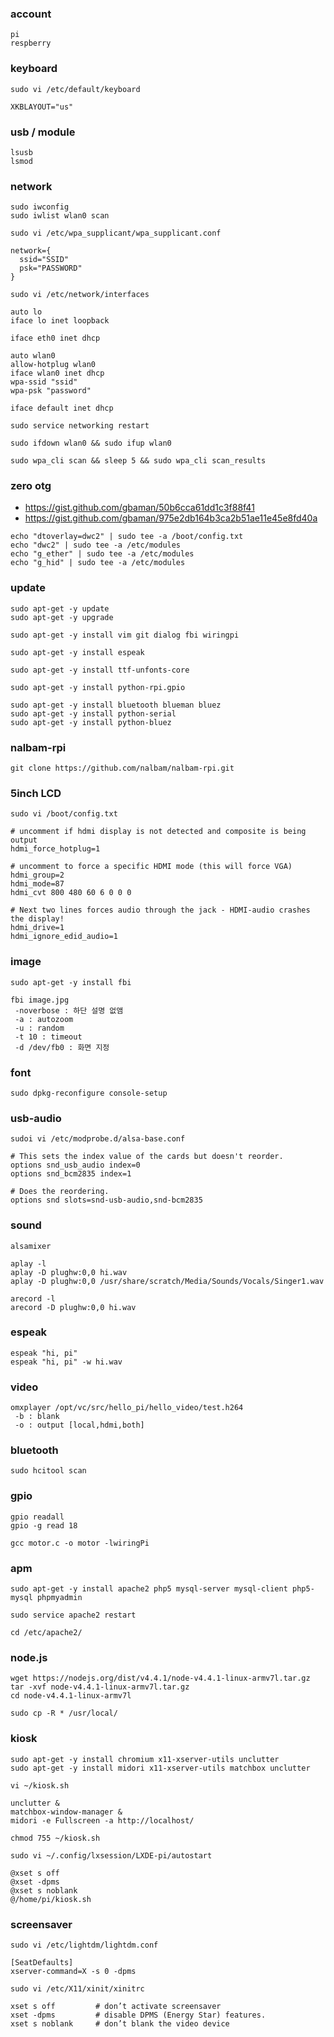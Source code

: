 ### account
```
pi
respberry
```

### keyboard
```
sudo vi /etc/default/keyboard

XKBLAYOUT="us"
```

### usb / module
```
lsusb
lsmod
```

### network
```
sudo iwconfig
sudo iwlist wlan0 scan
```
```
sudo vi /etc/wpa_supplicant/wpa_supplicant.conf

network={
  ssid="SSID"
  psk="PASSWORD"
}
```
```
sudo vi /etc/network/interfaces

auto lo
iface lo inet loopback

iface eth0 inet dhcp

auto wlan0
allow-hotplug wlan0
iface wlan0 inet dhcp
wpa-ssid "ssid"
wpa-psk "password"

iface default inet dhcp
```
```
sudo service networking restart

sudo ifdown wlan0 && sudo ifup wlan0

sudo wpa_cli scan && sleep 5 && sudo wpa_cli scan_results
```

### zero otg
 * https://gist.github.com/gbaman/50b6cca61dd1c3f88f41
 * https://gist.github.com/gbaman/975e2db164b3ca2b51ae11e45e8fd40a
```
echo "dtoverlay=dwc2" | sudo tee -a /boot/config.txt
echo "dwc2" | sudo tee -a /etc/modules
echo "g_ether" | sudo tee -a /etc/modules
echo "g_hid" | sudo tee -a /etc/modules
```

### update
```
sudo apt-get -y update
sudo apt-get -y upgrade

sudo apt-get -y install vim git dialog fbi wiringpi

sudo apt-get -y install espeak

sudo apt-get -y install ttf-unfonts-core

sudo apt-get -y install python-rpi.gpio

sudo apt-get -y install bluetooth blueman bluez
sudo apt-get -y install python-serial
sudo apt-get -y install python-bluez
```

### nalbam-rpi
```
git clone https://github.com/nalbam/nalbam-rpi.git
```

### 5inch LCD
```
sudo vi /boot/config.txt
```
```
# uncomment if hdmi display is not detected and composite is being output
hdmi_force_hotplug=1

# uncomment to force a specific HDMI mode (this will force VGA)
hdmi_group=2
hdmi_mode=87
hdmi_cvt 800 480 60 6 0 0 0

# Next two lines forces audio through the jack - HDMI-audio crashes the display!
hdmi_drive=1
hdmi_ignore_edid_audio=1
```

### image
```
sudo apt-get -y install fbi
```
```
fbi image.jpg
 -noverbose : 하단 설명 없앰
 -a : autozoom
 -u : random
 -t 10 : timeout
 -d /dev/fb0 : 화면 지정
```

### font
```
sudo dpkg-reconfigure console-setup
```

### usb-audio
```
sudoi vi /etc/modprobe.d/alsa-base.conf
```
```
# This sets the index value of the cards but doesn't reorder.
options snd_usb_audio index=0
options snd_bcm2835 index=1

# Does the reordering.
options snd slots=snd-usb-audio,snd-bcm2835
```

### sound
```
alsamixer

aplay -l
aplay -D plughw:0,0 hi.wav
aplay -D plughw:0,0 /usr/share/scratch/Media/Sounds/Vocals/Singer1.wav

arecord -l
arecord -D plughw:0,0 hi.wav
```

### espeak
```
espeak "hi, pi"
espeak "hi, pi" -w hi.wav
```

### video
```
omxplayer /opt/vc/src/hello_pi/hello_video/test.h264
 -b : blank
 -o : output [local,hdmi,both]
```

### bluetooth
```
sudo hcitool scan
```

### gpio
```
gpio readall
gpio -g read 18
```
```
gcc motor.c -o motor -lwiringPi
```

### apm
```
sudo apt-get -y install apache2 php5 mysql-server mysql-client php5-mysql phpmyadmin

sudo service apache2 restart

cd /etc/apache2/
```

### node.js
```
wget https://nodejs.org/dist/v4.4.1/node-v4.4.1-linux-armv7l.tar.gz
tar -xvf node-v4.4.1-linux-armv7l.tar.gz
cd node-v4.4.1-linux-armv7l
```
```
sudo cp -R * /usr/local/
```

### kiosk
```
sudo apt-get -y install chromium x11-xserver-utils unclutter
sudo apt-get -y install midori x11-xserver-utils matchbox unclutter
```
```
vi ~/kiosk.sh

unclutter &
matchbox-window-manager &
midori -e Fullscreen -a http://localhost/

chmod 755 ~/kiosk.sh
```
```
sudo vi ~/.config/lxsession/LXDE-pi/autostart

@xset s off
@xset -dpms
@xset s noblank
@/home/pi/kiosk.sh
```

### screensaver
```
sudo vi /etc/lightdm/lightdm.conf

[SeatDefaults]
xserver-command=X -s 0 -dpms
```
```
sudo vi /etc/X11/xinit/xinitrc

xset s off         # don’t activate screensaver
xset -dpms         # disable DPMS (Energy Star) features.
xset s noblank     # don’t blank the video device
```

